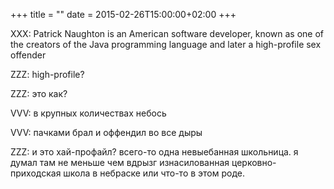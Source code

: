 +++
title = ""
date = 2015-02-26T15:00:00+02:00
+++

XXX: Patrick Naughton is an American software developer, known as one of the creators of the Java programming language and later a high-profile sex offender


ZZZ: high-profile?


ZZZ: это как?


VVV: в крупных количествах небось


VVV: пачками брал и оффендил во все дыры


ZZZ: и это хай-профайл? всего-то одна невыебанная школьница. я думал там не меньше чем вдрызг изнасилованная церковно-приходская школа в небраске или что-то в этом роде.



